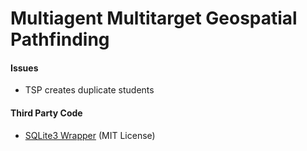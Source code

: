 # Multiagent Multitarget Geospatial Pathfinding

#### Issues
* TSP creates duplicate students

#### Third Party Code
* [SQLite3 Wrapper](https://github.com/SRombauts/SQLiteCpp) (MIT License)
